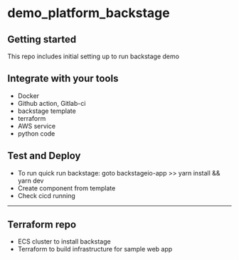 # demo_platform_backstage

## Getting started

This repo includes initial setting up to run backstage demo

## Integrate with your tools
- Docker
- Github action, Gitlab-ci
- backstage template
- terraform
- AWS service
- python code

## Test and Deploy
- To run quick run backstage: goto backstageio-app >> yarn install && yarn dev
- Create component from template
- Check cicd running
***
## Terraform repo
- ECS cluster to install backstage
- Terraform to build infrastructure for sample web app
